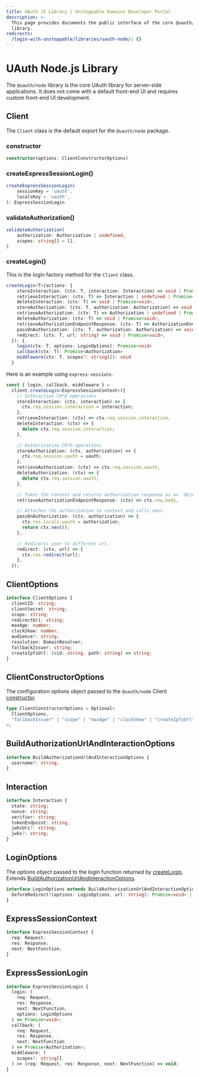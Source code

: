```yaml
---
title: UAuth JS Library | Unstoppable Domains Developer Portal
description: >-
  This page provides documents the public interface of the core @uauth/node
  library.
redirects:
  /login-with-unstoppable/libraries/uauth-node/: {}
---
```


# UAuth Node.js Library

The `@uauth/node` library is the core UAuth library for server-side applications. It does not come with a default front-end UI and requires custom front-end UI development.

## Client

The `Client` class is the default export for the `@uauth/node` package.

### constructor

```typescript
constructor(options: ClientConstructorOptions)
```

### createExpressSessionLogin()

```typescript
createExpressSessionLogin(
    sessionKey = 'uauth',
    localsKey = 'uauth',
): ExpressSessionLogin
```

### validateAuthorization()

```typescript
validateAuthorization(
    authorization: Authorization | undefined,
    scopes: string[] = [],
)
```

### createLogin()

This is the login factory method for the `Client` class.

```typescript
createLogin<T>(actions: {
    storeInteraction: (ctx: T, interaction: Interaction) => void | Promise<void>,
    retrieveInteraction: (ctx: T) => Interaction | undefined | Promise<Interaction | undefined>,
    deleteInteraction: (ctx: T) => void | Promise<void>,
    storeAuthorization: (ctx: T, authorization: Authorization) => void | Promise<void>,
    retrieveAuthorization: (ctx: T) => Authorization | undefined | Promise<Authorization | undefined>,
    deleteAuthorization: (ctx: T) => void | Promise<void>,
    retrieveAuthorizationEndpointResponse: (ctx: T) => AuthorizationEndpointResponse,
    passOnAuthorization: (ctx: T, authorization: Authorization) => void,
    redirect: (ctx: T, url: string) => void | Promise<void>,
  }): {
    login(ctx: T, options: LoginOptions): Promise<void>
    callback(ctx: T): Promise<Authorization>
    middleware(ctx: T, scopes?: string[]): void
  }
```

Here is an example using `express-sessions`.

```typescript
const { login, callback, middleware } =
  client.createLogin<ExpressSessionContext>({
    // Interaction CR*D operations
    storeInteraction: (ctx, interaction) => {
      ctx.req.session.interaction = interaction;
    },
    retrieveInteraction: (ctx) => ctx.req.session.interaction,
    deleteInteraction: (ctx) => {
      delete ctx.req.session.interaction;
    },

    // Authorization CR*D operations
    storeAuthorization: (ctx, authorization) => {
      ctx.req.session.uauth = uauth;
    },
    retrieveAuthorization: (ctx) => ctx.req.session.uauth,
    deleteAuthorization: (ctx) => {
      delete ctx.req.session.uauth;
    },

    // Takes the context and returns authorization response as an `Object`.
    retrieveAuthorizationEndpointResponse: (ctx) => ctx.req.body,

    // Attaches the authorization to context and calls next.
    passOnAuthorization: (ctx, authorization) => {
      ctx.res.locals.uauth = authorization;
      return ctx.next();
    },

    // Redirects user to different url.
    redirect: (ctx, url) => {
      ctx.res.redirect(url);
    },
  });
```

## ClientOptions

```typescript
interface ClientOptions {
  clientID: string;
  clientSecret: string;
  scope: string;
  redirectUri: string;
  maxAge: number;
  clockSkew: number;
  audience?: string;
  resolution: DomainResolver;
  fallbackIssuer: string;
  createIpfsUrl: (cid: string, path: string) => string;
}
```

## ClientConstructorOptions

The configuration options object passed to the `@uauth/node` Client [constructor](#constructor).

```typescript
type ClientConstructorOptions = Optional<
  ClientOptions,
  "fallbackIssuer" | "scope" | "maxAge" | "clockSkew" | "createIpfsUrl"
>;
```

## BuildAuthorizationUrlAndInteractionOptions

```typescript
interface BuildAuthorizationUrlAndInteractionOptions {
  username?: string;
}
```

## Interaction

```typescript
interface Interaction {
  state: string;
  nonce: string;
  verifier: string;
  tokenEndpoint: string;
  jwksUri?: string;
  jwks?: string;
}
```

## LoginOptions

The options object passed to the login function returned by [createLogin](#createlogin). Extends [BuildAuthorizationUrlAndInteractionOptions](#buildauthorizationurlandinteractionoptions).

```typescript
interface LoginOptions extends BuildAuthorizationUrlAndInteractionOptions {
  beforeRedirect?(options: LoginOptions, url: string): Promise<void> | void;
}
```

## ExpressSessionContext

```typescript
interface ExpressSessionContext {
  req: Request;
  res: Response;
  next: NextFunction;
}
```

## ExpressSessionLogin

```typescript
interface ExpressSessionLogin {
  login: (
    req: Request,
    res: Response,
    next: NextFunction,
    options: LoginOptions
  ) => Promise<void>;
  callback: (
    req: Request,
    res: Response,
    next: NextFunction
  ) => Promise<Authorization>;
  middleware: (
    scopes?: string[]
  ) => (req: Request, res: Response, next: NextFunction) => void;
}
```
